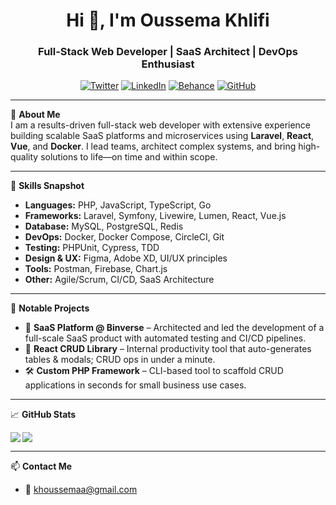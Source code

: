 <h1 align="center">Hi 👋, I'm Oussema Khlifi</h1>
<h3 align="center">Full-Stack Web Developer | SaaS Architect | DevOps Enthusiast</h3>

<p align="center">
  <a href="https://twitter.com/oussemakhlifi6" target="_blank"><img src="https://img.shields.io/twitter/follow/oussemakhlifi6?logo=twitter&style=for-the-badge" alt="Twitter" /></a>
  <a href="https://www.linkedin.com/in/oussema-khlifi/" target="_blank"><img src="https://img.shields.io/badge/-LinkedIn-blue?style=for-the-badge&logo=linkedin&logoColor=white" alt="LinkedIn" /></a>
  <a href="https://behance.net/oussemakhlifi" target="_blank"><img src="https://img.shields.io/badge/-Behance-1769ff?style=for-the-badge&logo=behance&logoColor=white" alt="Behance" /></a>
  <a href="https://github.com/oussemakh1" target="_blank"><img src="https://img.shields.io/github/followers/oussemakh1?label=Follow&style=for-the-badge" alt="GitHub" /></a>
</p>

---

💼 **About Me**  
I am a results-driven full-stack web developer with extensive experience building scalable SaaS platforms and microservices using **Laravel**, **React**, **Vue**, and **Docker**. I lead teams, architect complex systems, and bring high-quality solutions to life—on time and within scope.

---

🧠 **Skills Snapshot**  
- **Languages:** PHP, JavaScript, TypeScript, Go  
- **Frameworks:** Laravel, Symfony, Livewire, Lumen, React, Vue.js  
- **Database:** MySQL, PostgreSQL, Redis  
- **DevOps:** Docker, Docker Compose, CircleCI, Git  
- **Testing:** PHPUnit, Cypress, TDD  
- **Design & UX:** Figma, Adobe XD, UI/UX principles  
- **Tools:** Postman, Firebase, Chart.js  
- **Other:** Agile/Scrum, CI/CD, SaaS Architecture

---

🧩 **Notable Projects**  
- 🚀 **SaaS Platform @ Binverse** – Architected and led the development of a full-scale SaaS product with automated testing and CI/CD pipelines.  
- 🧱 **React CRUD Library** – Internal productivity tool that auto-generates tables & modals; CRUD ops in under a minute.  
- 🛠️ **Custom PHP Framework** – CLI-based tool to scaffold CRUD applications in seconds for small business use cases.

---

📈 **GitHub Stats**  
<p>
  <img align="left" src="https://github-readme-stats.vercel.app/api/top-langs/?username=oussemakh1&layout=compact&langs_count=8&theme=dracula" />
</p>
<p>
  <img align="center" src="https://github-readme-stats.vercel.app/api?username=oussemakh1&show_icons=true&theme=dracula&count_private=true" />
</p>

---

📫 **Contact Me**  
- 📧 khoussemaa@gmail.com  
